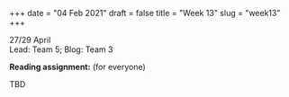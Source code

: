 +++
date = "04 Feb 2021"
draft = false
title = "Week 13"
slug = "week13"
+++

27/29 April  
Lead: Team 5; Blog: Team 3

**Reading assignment:** (for everyone)

TBD




